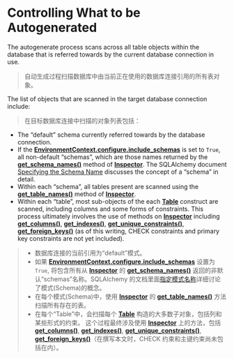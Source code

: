 # Controlling What to be Autogenerated

[EnvironmentContext.configure.include_schemas]: ../en/api/runtime.html#alembic.runtime.environment.EnvironmentContext.configure.params.include_schemas
[get_schema_names()]: https://docs.sqlalchemy.org/en/14/core/reflection.html#sqlalchemy.engine.reflection.Inspector.get_schema_names
[Inspector]: https://docs.sqlalchemy.org/en/14/core/reflection.html#sqlalchemy.engine.reflection.Inspector
[Specifying the Schema Name]: https://docs.sqlalchemy.org/en/14/core/metadata.html#schema-table-schema-name
[指定模式名称]: https://docs.sqlalchemy.org/en/14/core/metadata.html#schema-table-schema-name
[get_table_names()]: https://docs.sqlalchemy.org/en/14/core/reflection.html#sqlalchemy.engine.reflection.Inspector.get_table_names
[Table]: https://docs.sqlalchemy.org/en/14/core/metadata.html#sqlalchemy.schema.Table
[get_columns()]: https://docs.sqlalchemy.org/en/14/core/reflection.html#sqlalchemy.engine.reflection.Inspector.get_columns
[get_indexes()]: https://docs.sqlalchemy.org/en/14/core/reflection.html#sqlalchemy.engine.reflection.Inspector.get_indexes
[get_unique_constraints()]: https://docs.sqlalchemy.org/en/14/core/reflection.html#sqlalchemy.engine.reflection.Inspector.get_unique_constraints
[get_foreign_keys()]: https://docs.sqlalchemy.org/en/14/core/reflection.html#sqlalchemy.engine.reflection.Inspector.get_foreign_keys

The autogenerate process scans across all table objects within the database that is referred towards by the current database connection in use.

> 自动生成过程扫描数据库中由当前正在使用的数据库连接引用的所有表对象。

The list of objects that are scanned in the target database connection include:

> 在目标数据库连接中扫描的对象列表包括：

* The “default” schema currently referred towards by the database connection.
* If the **[EnvironmentContext.configure.include_schemas]** is set to `True`, all non-default “schemas”, which are those names returned by the **[get_schema_names()]** method of **[Inspector]**. The SQLAlchemy document [Specifying the Schema Name] discusses the concept of a “schema” in detail.
* Within each “schema”, all tables present are scanned using the **[get_table_names()]** method of **[Inspector]**.
* Within each “table”, most sub-objects of the each **[Table]** construct are scanned, including columns and some forms of constraints. This process ultimately involves the use of methods on **[Inspector]** including **[get_columns()]**, **[get_indexes()]**, **[get_unique_constraints()]**, **[get_foreign_keys()]** (as of this writing, CHECK constraints and primary key constraints are not yet included).

> * 数据库连接的当前引用为“default”模式。
> * 如果 **[EnvironmentContext.configure.include_schemas]** 设置为 `True`, 将包含所有从 **[Inspector]** 的 **[get_schema_names()]** 返回的非默认“schemas”名称。SQLAlchemy 的文档里面[指定模式名称]详细讨论了模式(Schema)的概念。
> * 在每个模式(Schema)中，使用 **[Inspector]** 的 **[get_table_names()]** 方法扫描所有存在的表。
> * 在每个“Table”中，会扫描每个 **[Table]** 构造的大多数子对象，包括列和某些形式的约束。 这个过程最终涉及使用 **[Inspector]** 上的方法，包括 **[get_columns()]**, **[get_indexes()]**, **[get_unique_constraints()]**, **[get_foreign_keys()]**（在撰写本文时，CHECK 约束和主键约束尚未包括在内）。
